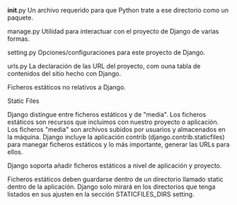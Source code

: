 __init__.py
Un archivo requerido para que Python trate a ese directorio como un paquete.

manage.py
Utilidad para interactuar con el proyecto de Django de varias formas.

setting.py
Opciones/configuraciones para este proyecto de Django.

urls.py
La declaración de las URL del proyecto, com ouna tabla de contenidos
del sitio hecho con Django.


Ficheros estáticos no relativos a Django.

Static Files

Django distingue entre ficheros estáticos y de "media". Los ficheros estáticos son recursos que incluimos con nuestro
proyecto o aplicación. Los ficheros "media" son archivos subidos por usuarios y almacenados en la máquina.
Django incluye la aplicación contrib (django.contrib.staticfiles) para manegar ficheros estáticos y lo más importante,
generar las URLs para ellos.

Django soporta añadir ficheros estáticos a nivel de aplicación y proyecto.

Ficheros estáticos deben guardarse dentro de un directorio llamado static dentro de la aplicación.
Django solo mirará en los directorios que tenga listados en sus ajusten en la sección STATICFILES_DIRS setting.
